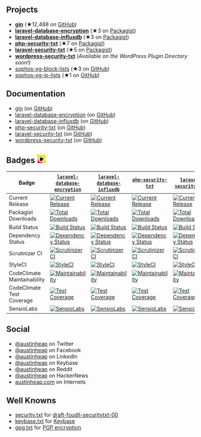 ## Projects

- [**gin**](https://github.com/gin-gonic/gin) (★12,488 on [GitHub](https://github.com/gin-gonic/gin/stargazers))
- [**laravel-database-encryption**](https://github.com/austinheap/laravel-database-encryption) (★3 on [Packagist](https://packagist.org/packages/austinheap/laravel-database-encryption))
- [**laravel-database-influxdb**](https://github.com/austinheap/laravel-database-influxdb) (★3 on [Packagist](https://packagist.org/packages/austinheap/laravel-database-influxdb))
- [**php-security-txt**](https://github.com/austinheap/php-security-txt) (★7 on [Packagist](https://packagist.org/packages/austinheap/php-security-txt))
- [**laravel-security-txt**](https://github.com/austinheap/laravel-security-txt) (★5 on [Packagist](https://packagist.org/packages/austinheap/laravel-security-txt))
- [**wordpress-security-txt**](https://github.com/austinheap/wordpress-security-txt) (_Available on the WordPress Plugin Directory soon!_)
- [sophos-xg-block-lists](https://github.com/austinheap/sophos-xg-block-lists) (★3 on [GitHub](https://github.com/austinheap/sophos-xg-block-lists/stargazers))
- [sophos-xg-ip-lists](https://github.com/austinheap/sophos-xg-ip-lists) (★1 on [GitHub](https://github.com/austinheap/sophos-xg-ip-lists/stargazers))

## Documentation

- [gin](https://godoc.org/github.com/gin-gonic/gin) (on [GitHub](https://github.com/gin-gonic/gin/tree/gh-pages))
- [laravel-database-encryption](laravel-database-encryption) (on [GitHub](https://github.com/austinheap/laravel-database-encryption/tree/master/docs))
- [laravel-database-influxdb](laravel-database-influxdb) (on [GitHub](https://github.com/austinheap/laravel-database-influxdb/tree/master/docs))
- [php-security-txt](php-security-txt) (on [GitHub](https://github.com/austinheap/php-security-txt/tree/master/docs))
- [laravel-security-txt](laravel-security-txt) (on [GitHub](https://github.com/austinheap/laravel-security-txt/tree/master/docs))
- [wordpress-security-txt](wordpress-security-txt) (on [GitHub](https://github.com/austinheap/wordpress-security-txt/tree/master/docs))

## Badges ![All the badges!](images/all-the-things_24x24.png?raw=true)

| Badge                       | [`laravel-database-encryption`](https://github.com/austinheap/laravel-database-encryption/tree/master)                                                                                           | [`laravel-database-influxdb`](https://github.com/austinheap/laravel-database-influxdb/tree/master)                                                                                           | [`php-security-txt`](https://github.com/austinheap/php-security-txt/tree/master)                                                                                                     | [`laravel-security-txt`](https://github.com/austinheap/laravel-security-txt/tree/master)                                                                                             | [`wordpress-security-txt`](https://github.com/austinheap/wordpress-security-txt/tree/master)                                                                                                                   |
|-----------------------------|--------------------------------------------------------------------------------------------------------------------------------------------------------------------------------------------------|----------------------------------------------------------------------------------------------------------------------------------------------------------------------------------------------|--------------------------------------------------------------------------------------------------------------------------------------------------------------------------------------|--------------------------------------------------------------------------------------------------------------------------------------------------------------------------------------|----------------------------------------------------------------------------------------------------------------------------------------------------------------------------------------------------------------|
| Current Release             | [![Current Release](https://img.shields.io/github/release/austinheap/laravel-database-encryption.svg)](https://github.com/austinheap/laravel-database-encryption/releases)                       | [![Current Release](https://img.shields.io/github/release/austinheap/laravel-database-influxdb.svg)](https://github.com/austinheap/laravel-database-influxdb/releases)                       | [![Current Release](https://img.shields.io/github/release/austinheap/php-security-txt.svg)](https://github.com/austinheap/php-security-txt/releases)                                 | [![Current Release](https://img.shields.io/github/release/austinheap/laravel-security-txt.svg)](https://github.com/austinheap/laravel-security-txt/releases)                         | [![Current Release](https://img.shields.io/github/release/austinheap/wordpress-security-txt.svg)](https://github.com/austinheap/wordpress-security-txt/releases)                                               |
| Packagist Downloads         | [![Total Downloads](https://img.shields.io/packagist/dt/austinheap/laravel-database-encryption.svg)](https://packagist.org/packages/austinheap/laravel-database-encryption)                      | [![Total Downloads](https://img.shields.io/packagist/dt/austinheap/laravel-database-influxdb.svg)](https://packagist.org/packages/austinheap/laravel-database-influxdb)                      | [![Total Downloads](https://img.shields.io/packagist/dt/austinheap/php-security-txt.svg)](https://packagist.org/packages/austinheap/php-security-txt)                                | [![Total Downloads](https://img.shields.io/packagist/dt/austinheap/laravel-security-txt.svg)](https://packagist.org/packages/austinheap/laravel-security-txt)                        | [![Total Downloads](https://img.shields.io/packagist/dt/austinheap/wordpress-security-txt.svg)](https://packagist.org/packages/austinheap/wordpress-security-txt)                                              |
| Build Status                | [![Build Status](https://travis-ci.org/austinheap/laravel-database-encryption.svg?branch=master)](https://travis-ci.org/austinheap/laravel-database-encryption)                                  | [![Build Status](https://travis-ci.org/austinheap/laravel-database-influxdb.svg?branch=master)](https://travis-ci.org/austinheap/laravel-database-influxdb)                                  | [![Build Status](https://travis-ci.org/austinheap/php-security-txt.svg?branch=master)](https://travis-ci.org/austinheap/php-security-txt)                                            | [![Build Status](https://travis-ci.org/austinheap/laravel-security-txt.svg?branch=master)](https://travis-ci.org/austinheap/laravel-security-txt)                                    | [![Build Status](https://travis-ci.org/austinheap/wordpress-security-txt.svg?branch=master)](https://travis-ci.org/austinheap/wordpress-security-txt)                                                          |
| Dependency Status           | [![Dependency Status](https://gemnasium.com/badges/github.com/austinheap/laravel-database-encryption.svg)](https://gemnasium.com/github.com/austinheap/laravel-database-encryption)              | [![Dependency Status](https://gemnasium.com/badges/github.com/austinheap/laravel-database-influxdb.svg)](https://gemnasium.com/github.com/austinheap/laravel-database-influxdb)              | [![Dependency Status](https://gemnasium.com/badges/github.com/austinheap/php-security-txt.svg)](https://gemnasium.com/github.com/austinheap/php-security-txt)                        | [![Dependency Status](https://gemnasium.com/badges/github.com/austinheap/laravel-security-txt.svg)](https://gemnasium.com/github.com/austinheap/laravel-security-txt)                | [![Dependency Status](https://gemnasium.com/badges/github.com/austinheap/wordpress-security-txt.svg)](https://gemnasium.com/github.com/austinheap/wordpress-security-txt)                                      |
| Scrutinizer CI              | [![Scrutinizer CI](https://scrutinizer-ci.com/g/austinheap/laravel-database-encryption/badges/quality-score.png?b=master)](https://scrutinizer-ci.com/g/austinheap/laravel-database-encryption/) | [![Scrutinizer CI](https://scrutinizer-ci.com/g/austinheap/laravel-database-influxdb/badges/quality-score.png?b=master)](https://scrutinizer-ci.com/g/austinheap/laravel-database-influxdb/) | [![Scrutinizer CI](https://scrutinizer-ci.com/g/austinheap/php-security-txt/badges/quality-score.png?b=master)](https://scrutinizer-ci.com/g/austinheap/php-security-txt/)           | [![Scrutinizer CI](https://scrutinizer-ci.com/g/austinheap/laravel-security-txt/badges/quality-score.png?b=master)](https://scrutinizer-ci.com/g/austinheap/laravel-security-txt/)   | [![Scrutinizer Code Quality](https://scrutinizer-ci.com/g/austinheap/wordpress-security-txt/badges/quality-score.png?b=master)](https://scrutinizer-ci.com/g/austinheap/wordpress-security-txt/?branch=master) |
| StyleCI                     | [![StyleCI](https://styleci.io/repos/113929569/shield?branch=master)](https://styleci.io/repos/113929569)                                                                                        | [![StyleCI](https://styleci.io/repos/110926889/shield?branch=master)](https://styleci.io/repos/110926889)                                                                                    | [![StyleCI](https://styleci.io/repos/108443771/shield?branch=master)](https://styleci.io/repos/108443771)                                                                            | [![StyleCI](https://styleci.io/repos/106077909/shield?branch=master)](https://styleci.io/repos/106077909)                                                                            | [![StyleCI](https://styleci.io/repos/111479243/shield?branch=master)](https://styleci.io/repos/111479243)                                                                                                      |
| CodeClimate Maintainability | [![Maintainability](https://api.codeclimate.com/v1/badges/a63deda99383852c739b/maintainability)](https://codeclimate.com/github/austinheap/laravel-database-encryption/maintainability)          | [![Maintainability](https://api.codeclimate.com/v1/badges/b88fde39b479c53d0df4/maintainability)](https://codeclimate.com/github/austinheap/laravel-database-influxdb/maintainability)        | [![Maintainability](https://api.codeclimate.com/v1/badges/9bf8799e6e3a0209c318/maintainability)](https://codeclimate.com/github/austinheap/php-security-txt/maintainability)         | [![Maintainability](https://api.codeclimate.com/v1/badges/ca1e10510f778f520bb5/maintainability)](https://codeclimate.com/github/austinheap/laravel-security-txt/maintainability)     | [![Maintainability](https://api.codeclimate.com/v1/badges/0de909dca20d2670d774/maintainability)](https://codeclimate.com/github/austinheap/wordpress-security-txt/maintainability)                             |
| CodeClimate Test Coverage   | [![Test Coverage](https://api.codeclimate.com/v1/badges/a63deda99383852c739b/test_coverage)](https://codeclimate.com/github/austinheap/laravel-database-encryption/test_coverage)                | [![Test Coverage](https://api.codeclimate.com/v1/badges/b88fde39b479c53d0df4/test_coverage)](https://codeclimate.com/github/austinheap/laravel-database-influxdb/test_coverage)              | [![Test Coverage](https://api.codeclimate.com/v1/badges/9bf8799e6e3a0209c318/test_coverage)](https://codeclimate.com/github/austinheap/php-security-txt/test_coverage)               | [![Test Coverage](https://api.codeclimate.com/v1/badges/ca1e10510f778f520bb5/test_coverage)](https://codeclimate.com/github/austinheap/laravel-security-txt/test_coverage)           | [![Test Coverage](https://api.codeclimate.com/v1/badges/0de909dca20d2670d774/test_coverage)](https://codeclimate.com/github/austinheap/wordpress-security-txt/test_coverage)                                   |
| SensioLabs                  | [![SensioLabs](https://insight.sensiolabs.com/projects/68d37423-9a70-4f84-bfd8-b4e88ac94c1d/mini.png)](https://insight.sensiolabs.com/projects/68d37423-9a70-4f84-bfd8-b4e88ac94c1d)             | [![SensioLabs](https://insight.sensiolabs.com/projects/dc020687-c653-42f0-b006-79d5c7742fb0/mini.png)](https://insight.sensiolabs.com/projects/dc020687-c653-42f0-b006-79d5c7742fb0)         | [![SensioLabs](https://insight.sensiolabs.com/projects/1edfb22e-593b-43b1-88cd-98965541a2cc/mini.png)](https://insight.sensiolabs.com/projects/1edfb22e-593b-43b1-88cd-98965541a2cc) | [![SensioLabs](https://insight.sensiolabs.com/projects/9fe66b91-58ad-4bc3-9ec9-37b396bb4837/mini.png)](https://insight.sensiolabs.com/projects/9fe66b91-58ad-4bc3-9ec9-37b396bb4837) | [![SensioLabs](https://insight.sensiolabs.com/projects/5d9ed5a0-dbd0-45be-a92c-6d827483e742/mini.png)](https://insight.sensiolabs.com/projects/5d9ed5a0-dbd0-45be-a92c-6d827483e742)                           |

## Social

- [@austinheap](https://twitter.com/austinheap) on Twitter
- [@austinheap](https://facebook.com/austinheap) on Facebook
- [@austinheap](https://www.linkedin.com/in/austinheap/) on LinkedIn
- [@austinheap](https://keybase.io/austinheap) on Keybase
- [@austinheap](https://reddit.com/user/austinheap) on Reddit
- [@austinheap](https://news.ycombinator.com/user?id=austinheap) on HackerNews
- [austinheap.com](https://austinheap.com/) on Internets

## Well Knowns

- [security.txt](/.well-known/security.txt) for [draft-foudil-securitytxt-00](https://tools.ietf.org/html/draft-foudil-securitytxt-00)
- [keybase.txt](/.well-known/keybase.txt) for [Keybase](https://keybase.io/austinheap)
- [gpg.txt](/.well-known/gpg.txt) for [PGP encryption](https://en.wikipedia.org/wiki/Pretty_Good_Privacy)
